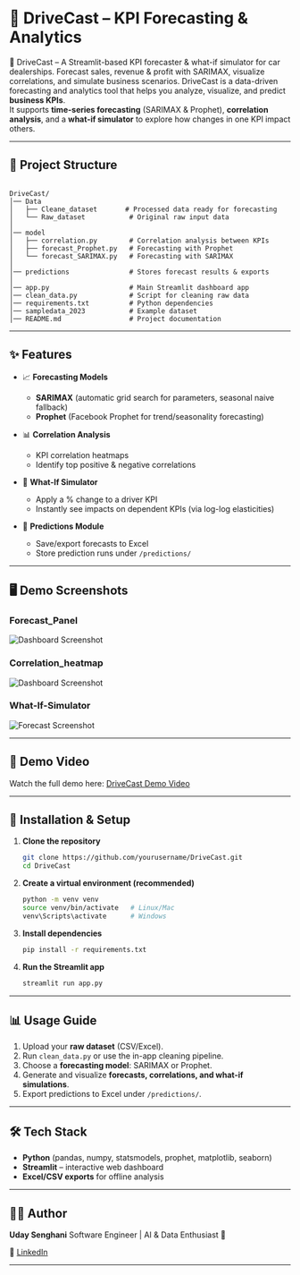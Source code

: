 # 🚗 DriveCast – KPI Forecasting & Analytics
🚗 DriveCast – A Streamlit-based KPI forecaster &amp; what-if simulator for car dealerships.  Forecast sales, revenue &amp; profit with SARIMAX, visualize correlations, and simulate business scenarios.
DriveCast is a data-driven forecasting and analytics tool that helps you analyze, visualize, and predict **business KPIs**.  
It supports **time-series forecasting** (SARIMAX & Prophet), **correlation analysis**, and a **what-if simulator** to explore how changes in one KPI impact others.

---

## 📂 Project Structure

```

DriveCast/
│── Data
│   ├── Cleane_dataset       # Processed data ready for forecasting
│   └── Raw_dataset           # Original raw input data
│
│── model
│   ├── correlation.py        # Correlation analysis between KPIs
│   ├── forecast_Prophet.py   # Forecasting with Prophet
│   └── forecast_SARIMAX.py   # Forecasting with SARIMAX
│
│── predictions               # Stores forecast results & exports
│
│── app.py                    # Main Streamlit dashboard app
│── clean_data.py             # Script for cleaning raw data
│── requirements.txt          # Python dependencies
│── sampledata_2023           # Example dataset
│── README.md                 # Project documentation

````

---

## ✨ Features

- 📈 **Forecasting Models**  
  - **SARIMAX** (automatic grid search for parameters, seasonal naive fallback)  
  - **Prophet** (Facebook Prophet for trend/seasonality forecasting)  

- 📊 **Correlation Analysis**  
  - KPI correlation heatmaps  
  - Identify top positive & negative correlations  

- 🔄 **What-If Simulator**  
  - Apply a % change to a driver KPI  
  - Instantly see impacts on dependent KPIs (via log-log elasticities)  

- 🔮 **Predictions Module**  
  - Save/export forecasts to Excel  
  - Store prediction runs under `/predictions/`  

---

## 🖥️ Demo Screenshots

### Forecast_Panel 
![Dashboard Screenshot](/demo_img/Forecast_Panel.jpg)  

### Correlation_heatmap 
![Dashboard Screenshot](/demo_img/Correlation_heatmap.jpg)  

### What-If-Simulator  
![Forecast Screenshot](/demo_img/What-If-Simulator.jpg)  


---


## 🎥 Demo Video
Watch the full demo here: [DriveCast Demo Video](https://drive.google.com/file/d/1H2znq5065ldz70QVgnyzcA74MxtyY9eQ/view?usp=sharing)


---
## 🚀 Installation & Setup

1. **Clone the repository**  
   ```bash
   git clone https://github.com/yourusername/DriveCast.git
   cd DriveCast
    ```

2. **Create a virtual environment (recommended)**

   ``` bash
   python -m venv venv
   source venv/bin/activate   # Linux/Mac
   venv\Scripts\activate      # Windows
   ```

3. **Install dependencies**

   ```bash
   pip install -r requirements.txt
   ```

4. **Run the Streamlit app**

   ```bash
   streamlit run app.py
   ```

---

## 📊 Usage Guide

1. Upload your **raw dataset** (CSV/Excel).
2. Run `clean_data.py` or use the in-app cleaning pipeline.
3. Choose a **forecasting model**: SARIMAX or Prophet.
4. Generate and visualize **forecasts, correlations, and what-if simulations**.
5. Export predictions to Excel under `/predictions/`.

---

## 🛠️ Tech Stack

* **Python** (pandas, numpy, statsmodels, prophet, matplotlib, seaborn)
* **Streamlit** – interactive web dashboard
* **Excel/CSV exports** for offline analysis

---

## 👨‍💻 Author

**Uday Senghani**
Software Engineer | AI & Data Enthusiast 🚀

🔗 [LinkedIn](https://linkedin.com/in/uday-senghani) 

---
